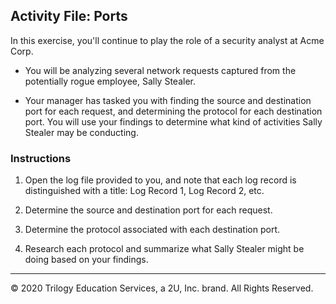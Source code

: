 ## Activity File: Ports 

In this exercise, you'll continue to play the role of a security analyst at Acme Corp. 

- You will be analyzing several network requests captured from the potentially rogue employee, Sally Stealer.

- Your manager has tasked you with finding the source and destination port for each request, and determining the protocol for each destination port.  You will use your findings to determine what kind of activities Sally Stealer may be conducting.

### Instructions 
   
   1. Open the log file provided to you, and note that each log record is distinguished with a title: Log Record 1, Log Record 2, etc.
   
  2. Determine the source and destination port for each request.
   
  3.  Determine the protocol associated with each destination port.

  4.  Research each protocol and summarize what Sally Stealer might be doing based on your findings.

---
© 2020 Trilogy Education Services, a 2U, Inc. brand. All Rights Reserved.